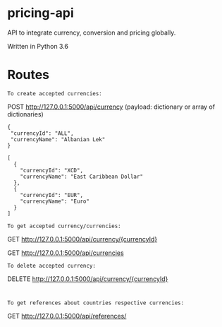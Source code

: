 # pricing-api
API to integrate currency, conversion and pricing globally.

Written in Python 3.6

# Routes

`To create accepted currencies:`

POST http://127.0.0.1:5000/api/currency (payload: dictionary or array of dictionaries)

```
{
 "currencyId": "ALL",
 "currencyName": "Albanian Lek"
}
```

```
[
  {
    "currencyId": "XCD",
    "currencyName": "East Caribbean Dollar"
  },
  {
    "currencyId": "EUR",
    "currencyName": "Euro"
  }
]
```


`To get accepted currency/currencies:`

GET http://127.0.0.1:5000/api/currency/{currencyId}

GET http://127.0.0.1:5000/api/currencies
 
 
 `To delete accepted currency:`

DELETE http://127.0.0.1:5000/api/currency/{currencyId}
#

`To get references about countries respective currencies:`

GET http://127.0.0.1:5000/api/references/
